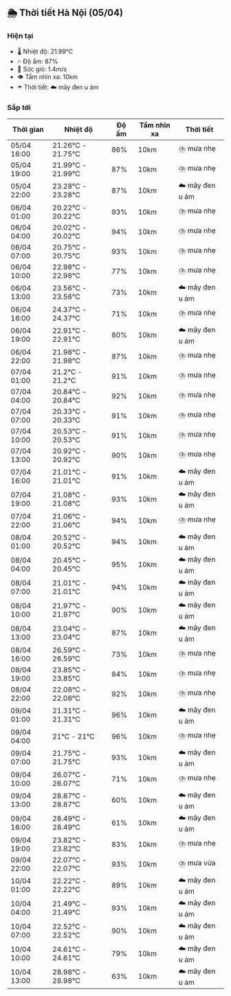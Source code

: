## 🌦️ Thời tiết Hà Nội (05/04)

### Hiện tại

- 🌡️ Nhiệt độ: 21.99℃
- 💦 Độ ẩm: 87%
- 💨 Sức gió: 1.4m/s
- 👁️ Tầm nhìn xa: 10km
- ☂️ Thời tiết: ☁️ mây đen u ám

### Sắp tới

| Thời gian | Nhiệt độ | Độ ẩm | Tầm nhìn xa | Thời tiết |
| --- | --- | --- | --- | --- |
| 05/04 16:00 | 21.26℃ - 21.75℃ | 86% | 10km | ⛈️ mưa nhẹ |
| 05/04 19:00 | 21.99℃ - 21.99℃ | 87% | 10km | ⛈️ mưa nhẹ |
| 05/04 22:00 | 23.28℃ - 23.28℃ | 87% | 10km | ☁️ mây đen u ám |
| 06/04 01:00 | 20.22℃ - 20.22℃ | 93% | 10km | ⛈️ mưa nhẹ |
| 06/04 04:00 | 20.02℃ - 20.02℃ | 94% | 10km | ⛈️ mưa nhẹ |
| 06/04 07:00 | 20.75℃ - 20.75℃ | 93% | 10km | ⛈️ mưa nhẹ |
| 06/04 10:00 | 22.98℃ - 22.98℃ | 77% | 10km | ⛈️ mưa nhẹ |
| 06/04 13:00 | 23.56℃ - 23.56℃ | 73% | 10km | ☁️ mây đen u ám |
| 06/04 16:00 | 24.37℃ - 24.37℃ | 71% | 10km | ⛈️ mưa nhẹ |
| 06/04 19:00 | 22.91℃ - 22.91℃ | 80% | 10km | ☁️ mây đen u ám |
| 06/04 22:00 | 21.98℃ - 21.98℃ | 87% | 10km | ⛈️ mưa nhẹ |
| 07/04 01:00 | 21.2℃ - 21.2℃ | 91% | 10km | ⛈️ mưa nhẹ |
| 07/04 04:00 | 20.84℃ - 20.84℃ | 92% | 10km | ⛈️ mưa nhẹ |
| 07/04 07:00 | 20.33℃ - 20.33℃ | 91% | 10km | ⛈️ mưa nhẹ |
| 07/04 10:00 | 20.53℃ - 20.53℃ | 91% | 10km | ⛈️ mưa nhẹ |
| 07/04 13:00 | 20.92℃ - 20.92℃ | 90% | 10km | ⛈️ mưa nhẹ |
| 07/04 16:00 | 21.01℃ - 21.01℃ | 91% | 10km | ☁️ mây đen u ám |
| 07/04 19:00 | 21.08℃ - 21.08℃ | 93% | 10km | ☁️ mây đen u ám |
| 07/04 22:00 | 21.06℃ - 21.06℃ | 94% | 10km | ⛈️ mưa nhẹ |
| 08/04 01:00 | 20.52℃ - 20.52℃ | 94% | 10km | ☁️ mây đen u ám |
| 08/04 04:00 | 20.45℃ - 20.45℃ | 95% | 10km | ☁️ mây đen u ám |
| 08/04 07:00 | 21.01℃ - 21.01℃ | 94% | 10km | ☁️ mây đen u ám |
| 08/04 10:00 | 21.97℃ - 21.97℃ | 90% | 10km | ☁️ mây đen u ám |
| 08/04 13:00 | 23.04℃ - 23.04℃ | 87% | 10km | ☁️ mây đen u ám |
| 08/04 16:00 | 26.59℃ - 26.59℃ | 73% | 10km | ⛈️ mưa nhẹ |
| 08/04 19:00 | 23.85℃ - 23.85℃ | 84% | 10km | ⛈️ mưa nhẹ |
| 08/04 22:00 | 22.08℃ - 22.08℃ | 92% | 10km | ⛈️ mưa nhẹ |
| 09/04 01:00 | 21.31℃ - 21.31℃ | 96% | 10km | ☁️ mây đen u ám |
| 09/04 04:00 | 21℃ - 21℃ | 96% | 10km | ⛈️ mưa nhẹ |
| 09/04 07:00 | 21.75℃ - 21.75℃ | 93% | 10km | ☁️ mây đen u ám |
| 09/04 10:00 | 26.07℃ - 26.07℃ | 71% | 10km | ⛈️ mưa nhẹ |
| 09/04 13:00 | 28.87℃ - 28.87℃ | 60% | 10km | ☁️ mây đen u ám |
| 09/04 16:00 | 28.49℃ - 28.49℃ | 61% | 10km | ☁️ mây đen u ám |
| 09/04 19:00 | 23.82℃ - 23.82℃ | 83% | 10km | ⛈️ mưa nhẹ |
| 09/04 22:00 | 22.07℃ - 22.07℃ | 93% | 10km | ⛈️ mưa vừa |
| 10/04 01:00 | 22.22℃ - 22.22℃ | 89% | 10km | ☁️ mây đen u ám |
| 10/04 04:00 | 21.49℃ - 21.49℃ | 93% | 10km | ☁️ mây đen u ám |
| 10/04 07:00 | 22.52℃ - 22.52℃ | 90% | 10km | ☁️ mây đen u ám |
| 10/04 10:00 | 24.61℃ - 24.61℃ | 79% | 10km | ☁️ mây đen u ám |
| 10/04 13:00 | 28.98℃ - 28.98℃ | 63% | 10km | ☁️ mây đen u ám |

